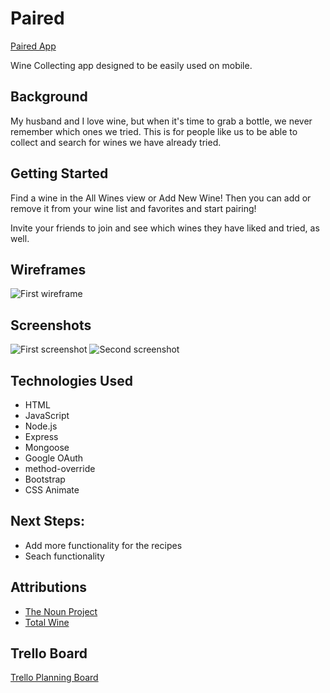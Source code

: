 # Paired

[Paired App](http://unit-2-wine-app.herokuapp.com/)

Wine Collecting app designed to be easily used on mobile.

## Background

My husband and I love wine, but when it's time to grab a bottle, we never remember which ones we tried. This is for people like us to be able to collect and search for wines we have already tried.

## Getting Started

Find a wine in the All Wines view or Add New Wine! Then you can add or remove it from your wine list and favorites and start pairing!

Invite your friends to join and see which wines they have liked and tried, as well. 

## Wireframes

![First wireframe](https://i.imgur.com/mpv0nFe.png)


## Screenshots

![First screenshot](https://i.imgur.com/eNIUCLp.png)
![Second screenshot](https://i.imgur.com/eDBUndZ.png)

## Technologies Used

* HTML
* JavaScript
* Node.js
* Express
* Mongoose
* Google OAuth
* method-override
* Bootstrap
* CSS Animate

## Next Steps: 

* Add more functionality for the recipes
* Seach functionality

## Attributions

* [The Noun Project](https://thenounproject.com/)
* [Total Wine](https://thenounproject.com/)




## Trello Board

[Trello Planning Board](https://trello.com/b/U4rrbbPK/wine-recipes-app)


